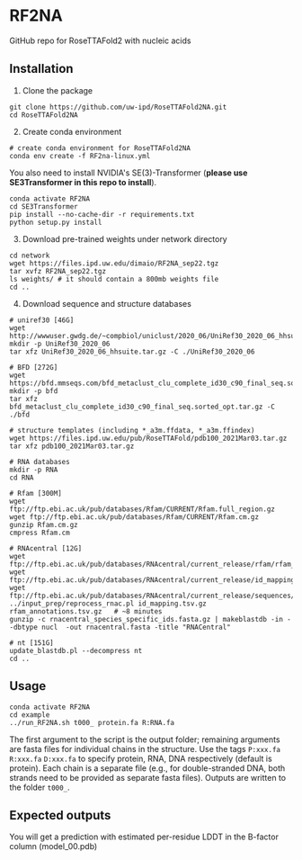# RF2NA
GitHub repo for RoseTTAFold2 with nucleic acids

## Installation

1. Clone the package
```
git clone https://github.com/uw-ipd/RoseTTAFold2NA.git
cd RoseTTAFold2NA
```

2. Create conda environment
```
# create conda environment for RoseTTAFold2NA
conda env create -f RF2na-linux.yml
```
You also need to install NVIDIA's SE(3)-Transformer (**please use SE3Transformer in this repo to install**).
```
conda activate RF2NA
cd SE3Transformer
pip install --no-cache-dir -r requirements.txt
python setup.py install
```

3. Download pre-trained weights under network directory
```
cd network
wget https://files.ipd.uw.edu/dimaio/RF2NA_sep22.tgz
tar xvfz RF2NA_sep22.tgz
ls weights/ # it should contain a 800mb weights file
cd ..
```

4. Download sequence and structure databases
```
# uniref30 [46G]
wget http://wwwuser.gwdg.de/~compbiol/uniclust/2020_06/UniRef30_2020_06_hhsuite.tar.gz
mkdir -p UniRef30_2020_06
tar xfz UniRef30_2020_06_hhsuite.tar.gz -C ./UniRef30_2020_06

# BFD [272G]
wget https://bfd.mmseqs.com/bfd_metaclust_clu_complete_id30_c90_final_seq.sorted_opt.tar.gz
mkdir -p bfd
tar xfz bfd_metaclust_clu_complete_id30_c90_final_seq.sorted_opt.tar.gz -C ./bfd

# structure templates (including *_a3m.ffdata, *_a3m.ffindex)
wget https://files.ipd.uw.edu/pub/RoseTTAFold/pdb100_2021Mar03.tar.gz
tar xfz pdb100_2021Mar03.tar.gz

# RNA databases
mkdir -p RNA
cd RNA

# Rfam [300M]
wget ftp://ftp.ebi.ac.uk/pub/databases/Rfam/CURRENT/Rfam.full_region.gz
wget ftp://ftp.ebi.ac.uk/pub/databases/Rfam/CURRENT/Rfam.cm.gz
gunzip Rfam.cm.gz
cmpress Rfam.cm

# RNAcentral [12G]
wget ftp://ftp.ebi.ac.uk/pub/databases/RNAcentral/current_release/rfam/rfam_annotations.tsv.gz
wget ftp://ftp.ebi.ac.uk/pub/databases/RNAcentral/current_release/id_mapping/id_mapping.tsv.gz
wget ftp://ftp.ebi.ac.uk/pub/databases/RNAcentral/current_release/sequences/rnacentral_species_specific_ids.fasta.gz
../input_prep/reprocess_rnac.pl id_mapping.tsv.gz rfam_annotations.tsv.gz   # ~8 minutes
gunzip -c rnacentral_species_specific_ids.fasta.gz | makeblastdb -in - -dbtype nucl  -out rnacentral.fasta -title "RNACentral"

# nt [151G]
update_blastdb.pl --decompress nt
cd ..
```

## Usage
```
conda activate RF2NA
cd example
../run_RF2NA.sh t000_ protein.fa R:RNA.fa
```
The first argument to the script is the output folder; remaining arguments are fasta files for individual chains in the structure.  Use the tags `P:xxx.fa` `R:xxx.fa` `D:xxx.fa` to specify protein, RNA, DNA respectively (default is protein).  Each chain is a separate file (e.g., for double-stranded DNA, both strands need to be provided as separate fasta files).  Outputs are written to the folder `t000_`.

## Expected outputs
You will get a prediction with estimated per-residue LDDT in the B-factor column (model_00.pdb)
